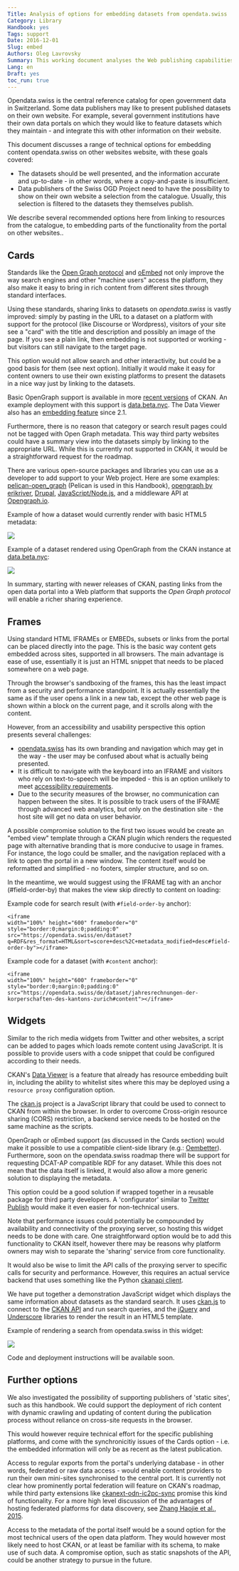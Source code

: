 ```yaml
---
Title: Analysis of options for embedding datasets from opendata.swiss
Category: Library
Handbook: yes
Tags: support
Date: 2016-12-01
Slug: embed
Authors: Oleg Lavrovsky
Summary: This working document analyses the Web publishing capabilities of CKAN portals, in order to present and discuss options for sharing rich content on third-party sites.
Lang: en
Draft: yes
toc_run: true
---
```



Opendata.swiss is the central reference catalog for open government data in Switzerland. Some data publishers may like to present published datasets on their own website. For example, several government institutions have their own data portals on which they would like to feature datasets which they maintain - and integrate this with other information on their website.

This document discusses a range of technical options for embedding content opendata.swiss on other websites website, with these goals covered:

- The datasets should be well presented, and the information accurate and up-to-date - in other words, where a copy-and-paste is insufficient.
- Data publishers of the Swiss OGD Project need to have the possibility to show on their own website a selection from the catalogue. Usually, this selection is filtered to the datasets they themselves publish.

We describe several recommended options here from linking to resources from the catalogue, to embedding parts of the functionality from the portal on other websites..

## Cards

Standards like the [Open Graph protocol](http://ogp.me) and [oEmbed](http://oembed.com) not only improve the way search engines and other "machine users" access the platform, they also make it easy to bring in rich content from different sites through standard interfaces.

Using these standards, sharing links to datasets on *opendata.swiss* is vastly improved: simply by pasting in the URL to a dataset on a platform with support for the protocol (like Discourse or Wordpress), visitors of your site see a "card" with the title and description and possibly an image of the page. If you see a plain link, then embedding is not supported or working - but visitors can still navigate to the target page.

This option would not allow search and other interactivity, but could be a good basis for them (see next option). Initially it would make it easy for content owners to use their own existing platforms to present the datasets in a nice way just by linking to the datasets.

Basic OpenGraph support is available in more [recent versions](https://github.com/ckan/ckanext-showcase/pull/7) of CKAN. An example deployment with this support is [data.beta.nyc](http://data.beta.nyc/showcase/nyc-marriage-index). The Data Viewer also has an [embedding feature](http://docs.ckan.org/en/ckan-2.2.3/data-viewer.html#embed-previews) since 2.1.

Furthermore, there is no reason that category or search result pages could not be tagged with Open Graph metadata. This way third party websites could have a summary view into the datasets simply by linking to the appropriate URL. While this is currently not supported in CKAN, it would be a straightforward request for the roadmap.

There are various open-source packages and libraries you can use as a developer to add support to your Web project. Here are some examples: [pelican-open_graph](https://github.com/whiskyechobravo/pelican-open_graph) (Pelican is used in this Handbook), [opengraph by erikriver](https://github.com/erikriver/opengraph), [Drupal](https://www.drupal.org/project/oembed), [JavaScript/Node.js](https://www.npmjs.com/package/open-graph), and a middleware API at [Opengraph.io](https://www.opengraph.io/documentation/).

Example of how a dataset would currently render with basic HTML5 metadata:

![](../../images/embed/ckan-default.png)

Example of a dataset rendered using OpenGraph from the CKAN instance at [data.beta.nyc](http://data.beta.nyc/showcase/nyc-marriage-index):

![](../../images/embed/ckan-opengraph.png)

In summary, starting with newer releases of CKAN, pasting links from the open data portal into a Web platform that supports the *Open Graph protocol* will enable a richer sharing experience.

## Frames

Using standard HTML IFRAMEs or EMBEDs, subsets or links from the portal can be placed directly into the page. This is the basic way content gets embedded across sites, supported in all browsers. The main advantage is ease of use, essentially it is just an HTML snippet that needs to be placed somewhere on a web page.

Through the browser's sandboxing of the frames, this has the least impact from a security and performance standpoint. It is actually essentially the same as if the user opens a link in a new tab, except the other web page is shown within a block on the current page, and it scrolls along with the content.

However, from an accessibility and usability perspective this option presents several challenges:

- [opendata.swiss](http://opendata.swiss) has its own branding and navigation which may get in the way - the user may be confused about what is actually being presented.
- It is difficult to navigate with the keyboard into an IFRAME and visitors who rely on text-to-speech will be impeded - this is an option unlikely to meet [accessibility requirements](http://www.accessibility-checklist.ch/).
- Due to the security measures of the browser, no communication can happen between the sites. It is possible to track users of the IFRAME through advanced web analytics, but only on the destination site - the host site will get no data on user behavior.

A possible compromise solution to the first two issues would be create an "embed view" template through a CKAN plugin which renders the requested page with alternative branding that is more conducive to usage in frames. For instance, the logo could be smaller, and the navigation replaced with a link to open the portal in a new window. The content itself would be reformatted and simplified - no footers, simpler structure, and so on.

In the meantime, we would suggest using the IFRAME tag with an anchor (#field-order-by) that makes the view skip directly to content on loading:

Example code for search result (with `#field-order-by` anchor):
```
<iframe
width="100%" height="600" frameborder="0"
style="border:0;margin:0;padding:0"
src="https://opendata.swiss/en/dataset?q=RDF&res_format=HTML&sort=score+desc%2C+metadata_modified+desc#field-order-by"></iframe>
```

Example code for a dataset (with `#content` anchor):
```
<iframe
width="100%" height="600" frameborder="0"
style="border:0;margin:0;padding:0"
src="https://opendata.swiss/de/dataset/jahresrechnungen-der-korperschaften-des-kantons-zurich#content"></iframe>
```

## Widgets

Similar to the rich media widgets from Twitter and other websites, a script can be added to pages which loads remote content using JavaScript. It is possible to provide users with a code snippet that could be configured according to their needs.

CKAN's [Data Viewer](http://docs.ckan.org/en/latest/maintaining/data-viewer.html) is a feature that already has resource embedding built in, including the ability to whitelist sites where this may be deployed using a `resource proxy` configuration option.

The [ckan.js](https://github.com/okfn/ckan.js) project is a JavaScript library that could be used to connect to CKAN from within the browser. In order to overcome Cross-origin resource sharing (CORS) restriction, a backend service needs to be hosted on the same machine as the scripts.

OpenGraph or oEmbed support (as discussed in the Cards section) would make it possible to use a compatible client-side library (e.g.: [Oembetter](https://github.com/punkave/oembetter)). Furthermore, soon on the opendata.swiss roadmap there will be support for requesting DCAT-AP compatible RDF for any dataset. While this does not mean that the data itself is linked, it would also allow a more generic solution to displaying the metadata.

This option could be a good solution if wrapped together in a reusable package for third party developers. A 'configurator' similar to [Twitter Publish](https://publish.twitter.com) would make it even easier for non-technical users.

Note that performance issues could potentially be compounded by availability and connectivity of the proxying server, so hosting this widget needs to be done with care. One straightforward option would be to add this functionality to CKAN itself, however there may be reasons why platform owners may wish to separate the 'sharing' service from core functionality.

It would also be wise to limit the API calls of the proxying server to specific calls for security and performance. However, this requires an actual service backend that uses something like the Python [ckanapi client](https://github.com/ckan/ckanapi).

We have put together a demonstration JavaScript widget which displays the same information about datasets as the standard search. It uses [ckan.js](https://github.com/okfn/ckan.js) to connect to the [CKAN API](http://docs.ckan.org/en/latest/api/) and run search queries, and the [jQuery](http://jquery.com/) and [Underscore](http://underscorejs.org/) libraries to render the result in an HTML5 template.

Example of rendering a search from opendata.swiss in this widget:

![](../../images/embed/ckan-widget.png)

Code and deployment instructions will be available soon.

## Further options

We also investigated the possibility of supporting publishers of 'static sites', such as this handbook. We could support the deployment of rich content with dynamic crawling and updating of content during the publication process without reliance on cross-site requests in the browser.

This would however require technical effort for the specific publishing platforms, and come with the synchronicitiy issues of the Cards option - i.e. the embedded information will only be as recent as the latest publication.

Access to regular exports from the portal's underlying database - in other words, federated or raw data access - would enable content providers to run their own mini-sites synchronised to the central port. It is currently not clear how prominently portal federation will feature on CKAN's roadmap, while third party extensions like [ckanext-odn-ic2pc-sync](https://github.com/OpenDataNode/ckanext-odn-ic2pc-sync) promise this kind of functionality. For a more high level discussion of the advantages of hosting federated platforms for data discovery, see [Zhang Haojie et al., 2015](https://www.researchgate.net/publication/283356205_Data-as-a-Service_A_Cloud-Based_Federated_Platform_to_Facilitate_Discovery_of_Private_Sector_Datasets).

Access to the metadata of the portal itself would be a sound option for the most technical users of the open data platform. They would however most likely need to host CKAN, or at least be familiar with its schema, to make use of such data. A compromise option, such as static snapshots of the API, could be another strategy to pursue in the future.
